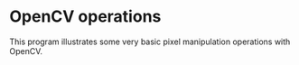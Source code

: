 # OpenCV operations

This program illustrates some very basic pixel manipulation operations with OpenCV.